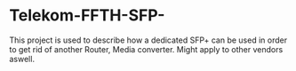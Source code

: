# Telekom-FFTH-SFP-
This project is used to describe how a dedicated SFP+ can be used in order to get rid of another Router, Media converter. Might apply to other vendors aswell.
